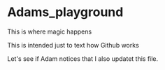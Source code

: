 # Adams_playground
This is where magic happens

This is intended just to text how Github works

Let's see if Adam notices that I also updatet this file. 